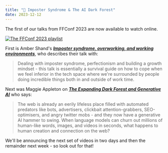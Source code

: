 ```yaml
---
title: "🍿 Imposter Syndrome & The AI Dark Forest"
date: 2023-12-12
---
```


The first of our talks from FFConf 2023 are now available to watch online.

[![The FFConf 2023 playlist](https://ffconf.org/images/articles/2023-talks-1.jpg)](https://www.youtube.com/playlist?list=PLZy5V2JKDfX9zq8QeayxXU_Kv__UIV-EP)

First is Amber Shand's [_**Imposter syndrome, overworking, and working environments**_](https://www.youtube.com/watch?v=8wZ9Y2OGNgk&list=PLZy5V2JKDfX9zq8QeayxXU_Kv__UIV-EP&index=1), who describes their talk with:

> Dealing with imposter syndrome, perfectionism and building a growth mindset - this talk is essentially a survival guide on how to cope when we feel inferior in the tech space where we're surrounded by people doing incredible things both in and outside of work time.

Next was Maggie Appleton on [_**The Expanding Dark Forest and Generative AI**_](https://www.youtube.com/watch?v=QPoM-h1fK8M&list=PLZy5V2JKDfX9zq8QeayxXU_Kv__UIV-EP&index=2&t=1s&pp=gAQBiAQB) who says:

> The web is already an eerily lifeless place filled with automated predators like bots, advertisers, clickbait attention-grabbers, SEO-optimisers, and angry twitter mobs - and they now have a generative AI hammer to swing. When language models can churn out millions of human-like words, images, and videos in seconds, what happens to human creation and connection on the web?

We'll be announcing the next set of videos in two days and then the remainder next week - so look out for that!
